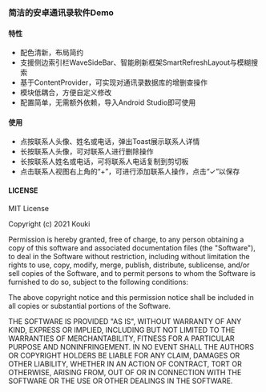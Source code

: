 ### 简洁的安卓通讯录软件Demo

#### 特性

- 配色清新，布局简约
- 支援侧边索引栏WaveSideBar、智能刷新框架SmartRefreshLayout与模糊搜索
- 基于ContentProvider，可实现对通讯录数据库的增删查操作
- 模块低耦合，方便自定义修改
- 配置简单，无需额外依赖，导入Android Studio即可使用

#### 使用

- 点按联系人头像、姓名或电话，弹出Toast展示联系人详情
- 长按联系人头像，可对联系人进行删除操作
- 长按联系人姓名或电话，可将联系人电话复制到剪切板
- 点击联系人视图右上角的“+”，可进行添加联系人操作，点击“✓”以保存



#### LICENSE

MIT License

Copyright (c) 2021 Kouki

Permission is hereby granted, free of charge, to any person obtaining a copy
of this software and associated documentation files (the "Software"), to deal
in the Software without restriction, including without limitation the rights
to use, copy, modify, merge, publish, distribute, sublicense, and/or sell
copies of the Software, and to permit persons to whom the Software is
furnished to do so, subject to the following conditions:

The above copyright notice and this permission notice shall be included in all
copies or substantial portions of the Software.

THE SOFTWARE IS PROVIDED "AS IS", WITHOUT WARRANTY OF ANY KIND, EXPRESS OR
IMPLIED, INCLUDING BUT NOT LIMITED TO THE WARRANTIES OF MERCHANTABILITY,
FITNESS FOR A PARTICULAR PURPOSE AND NONINFRINGEMENT. IN NO EVENT SHALL THE
AUTHORS OR COPYRIGHT HOLDERS BE LIABLE FOR ANY CLAIM, DAMAGES OR OTHER
LIABILITY, WHETHER IN AN ACTION OF CONTRACT, TORT OR OTHERWISE, ARISING FROM,
OUT OF OR IN CONNECTION WITH THE SOFTWARE OR THE USE OR OTHER DEALINGS IN THE
SOFTWARE.
